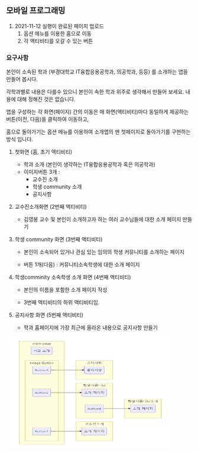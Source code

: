
## 모바일 프로그래밍


1. 2021-11-12 실행이 완료된 페이지 업로드
   1. 옵션 메뉴를 이용한 홈으로 이동
   2. 각 액티비티를 오갈 수 있는 버튼


### 요구사항

본인이 소속된 학과 (부경대학교 IT융합응용공학과, 의공학과, 등등) 를 소개하는 앱을 만들어 봅시다.

각학과별로 내용은 다를수 있으니 본인이 속한 학과 위주로 생각해서 만들어 보세요. 내용에 대해 정해진 것은 없습니다.

앱을 구성하는 각 화면(페이지) 간의 이동은 매 화면(액티비티)마다 동일하게 제공하는 버튼(이전, 다음)을 클릭하여 이동하고,

홈으로 돌아가기는 옵션 메뉴를 이용하여 소개앱의 맨 첫페이지로 돌아가기를 구현하는 방식 입니다.



1. 첫화면 (홈, 초기 액티비티)

   - 학과 소개 (본인이 생각하는 IT융합응용공학과 혹은 의공학과)
   - 이미지버튼 3개 :
     - 교수진 소개
     - 학생 community 소개
     - 공지사항



2. 교수진소개화면 (2번째 액티비티)

   - 김영봉 교수 및 본인이 소개하고자 하는 여러 교수님들에 대한 소개 페이지 만들기



3. 학생 community 화면 (3번째 액티비티)

   - 본인이 소속되어 있거나 관심 있는 임의의 학생 커뮤니티를 소개하는 페이지

   - 버튼 1개(다음) : 커뮤니티소속학생에 대한 소개 페이지



4. 학생comminity 소속학생 소개 화면 (4번째 액티비티)

   - 본인의 이름을 포함한 소개 페이지 작성

   - 3번째 액티비티의 하위 액티비티임.



5. 공지사항 화면 (5번째 액티비티)

   - 학과 홈페이지에 가장 최근에 올라온 내용으로 공지사항 만들기

<img src="./mermaid221306.png" width="450px" height="300px" title="px(픽셀) 크기 설정" alt="RubberDuck"></img>


